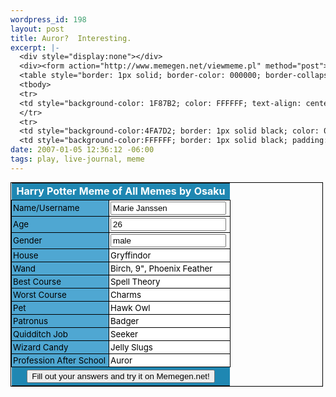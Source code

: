 ```yaml
--- 
wordpress_id: 198
layout: post
title: Auror?  Interesting.
excerpt: |-
  <div style="display:none"></div>
  <div><form action="http://www.memegen.net/viewmeme.pl" method="post">
  <table style="border: 1px solid; border-color: 000000; border-collapse: collapse; font-size: 10pt; width: 500px;" border="0">
  <tbody>
  <tr>
  <td style="background-color: 1F87B2; color: FFFFFF; text-align: center; font-weight: bold; font-size: 12pt;" colspan="2">Harry Potter Meme of All Memes by Osaku</td>
  </tr>
  <tr>
  <td style="background-color:4FA7D2; border: 1px solid black; color: 000000; padding: 2px;">Name/Username</td>
  <td style="background-color:FFFFFF; border: 1px solid black; padding: 2
date: 2007-01-05 12:36:12 -06:00
tags: play, live-journal, meme
---
```

<div style="display:none"></div>
<div><form action="http://www.memegen.net/viewmeme.pl" method="post">
<table style="border: 1px solid; border-color: 000000; border-collapse: collapse; font-size: 10pt; width: 500px;" border="0">
<tbody>
<tr>
<td style="background-color: 1F87B2; color: FFFFFF; text-align: center; font-weight: bold; font-size: 12pt;" colspan="2">Harry Potter Meme of All Memes by Osaku</td>
</tr>
<tr>
<td style="background-color:4FA7D2; border: 1px solid black; color: 000000; padding: 2px;">Name/Username</td>
<td style="background-color:FFFFFF; border: 1px solid black; padding: 2px; color: 000000"><input name="Name/Username" type="text" value="Marie Janssen" /></td>
</tr>
<tr>
<td style="background-color:4FA7D2; border: 1px solid black; color: 000000; padding: 2px;">Age</td>
<td style="background-color:FFFFFF; border: 1px solid black; padding: 2px; color: 000000"><input name="Age" type="text" value="26" /></td>
</tr>
<tr>
<td style="background-color:4FA7D2; border: 1px solid black; color: 000000; padding: 2px;">Gender</td>
<td style="background-color:FFFFFF; border: 1px solid black; padding: 2px; color: 000000"><input name="Gender" type="text" value="male" /></td>
</tr>
<tr>
<td style="background-color:4FA7D2; border: 1px solid black; color: 000000; padding: 2px;">House</td>
<td style="background-color:FFFFFF; border: 1px solid black; padding: 2px; color: 000000">Gryffindor</td>
</tr>
<tr>
<td style="background-color:4FA7D2; border: 1px solid black; color: 000000; padding: 2px;">Wand</td>
<td style="background-color:FFFFFF; border: 1px solid black; padding: 2px; color: 000000">Birch, 9", Phoenix Feather</td>
</tr>
<tr>
<td style="background-color:4FA7D2; border: 1px solid black; color: 000000; padding: 2px;">Best Course</td>
<td style="background-color:FFFFFF; border: 1px solid black; padding: 2px; color: 000000">Spell Theory</td>
</tr>
<tr>
<td style="background-color:4FA7D2; border: 1px solid black; color: 000000; padding: 2px;">Worst Course</td>
<td style="background-color:FFFFFF; border: 1px solid black; padding: 2px; color: 000000">Charms</td>
</tr>
<tr>
<td style="background-color:4FA7D2; border: 1px solid black; color: 000000; padding: 2px;">Pet</td>
<td style="background-color:FFFFFF; border: 1px solid black; padding: 2px; color: 000000">Hawk Owl</td>
</tr>
<tr>
<td style="background-color:4FA7D2; border: 1px solid black; color: 000000; padding: 2px;">Patronus</td>
<td style="background-color:FFFFFF; border: 1px solid black; padding: 2px; color: 000000">Badger</td>
</tr>
<tr>
<td style="background-color:4FA7D2; border: 1px solid black; color: 000000; padding: 2px;">Quidditch Job</td>
<td style="background-color:FFFFFF; border: 1px solid black; padding: 2px; color: 000000">Seeker</td>
</tr>
<tr>
<td style="background-color:4FA7D2; border: 1px solid black; color: 000000; padding: 2px;">Wizard Candy</td>
<td style="background-color:FFFFFF; border: 1px solid black; padding: 2px; color: 000000">Jelly Slugs</td>
</tr>
<tr>
<td style="background-color:4FA7D2; border: 1px solid black; color: 000000; padding: 2px;">Profession After School</td>
<td style="background-color:FFFFFF; border: 1px solid black; padding: 2px; color: 000000">Auror</td>
</tr>
<tr>
<td style="background-color:1F87B2; text-align: center; padding: 4px;" colspan="2"><input type="submit" value="Fill out your answers and try it on Memegen.net!" /></td>
</tr>
</tbody></table>
<input name="meme" type="hidden" value="1074691035" /></form></div>
